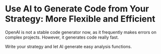 # Use AI to Generate Code from Your Strategy: More Flexible and Efficient

OpenAI is not a stable code generator now, as it frequently makes errors on complex projects. However, it generates code really fast.

Write your strategy and let AI generate easy analysis functions.

